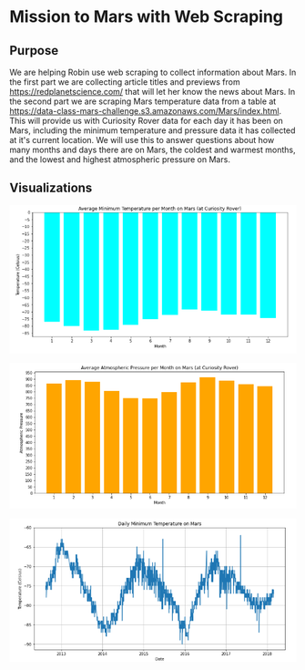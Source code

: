 # Mission to Mars with Web Scraping

## Purpose

We are helping Robin use web scraping to collect information about Mars. In the first part we are collecting article titles and previews from https://redplanetscience.com/ that will let her know the news about Mars. In the second part we are scraping Mars temperature data from a table at https://data-class-mars-challenge.s3.amazonaws.com/Mars/index.html. This will provide us with Curiosity Rover data for each day it has been on Mars, including the minimum temperature and pressure data it has collected at it's current location. We will use this to answer questions about how many months and days there are on Mars, the coldest and warmest months, and the lowest and highest atmospheric pressure on Mars. 

## Visualizations

![Temperature Mars](Data/Temperature_Mars.png)

![Pressure Mars](Data/Pressure_Mars.png)

![Daily Min Temp Mars](Data/Daily_Min_Temp_Mars.png)
